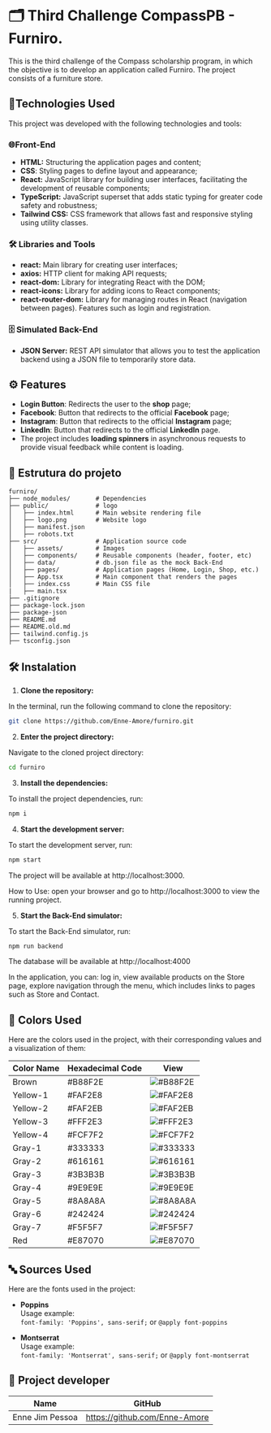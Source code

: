# 🗂️ Third Challenge CompassPB - Furniro.

This is the third challenge of the Compass scholarship program, in which the objective is to develop an application called Furniro. The project consists of a furniture store.


## 🚀Technologies Used
This project was developed with the following technologies and tools:

### 🌐Front-End
* **HTML:** Structuring the application pages and content;
* **CSS**: Styling pages to define layout and appearance;
* **React:** JavaScript library for building user interfaces, facilitating the development of reusable components;
* **TypeScript:** JavaScript superset that adds static typing for greater code safety and robustness;
* **Tailwind CSS:** CSS framework that allows fast and responsive styling using utility classes.


### 🛠️ Libraries and Tools
- **react:** Main library for creating user interfaces;
- **axios:** HTTP client for making API requests;
- **react-dom:** Library for integrating React with the DOM;
- **react-icons:** Library for adding icons to React components;
- **react-router-dom:** Library for managing routes in React (navigation between pages). Features such as login and registration.


### 🗄️ Simulated Back-End
* **JSON Server:** REST API simulator that allows you to test the application backend using a JSON file to temporarily store data.


## ⚙️ Features
- **Login Button**: Redirects the user to the **shop** page;
- **Facebook**: Button that redirects to the official **Facebook** page;
- **Instagram**: Button that redirects to the official **Instagram** page;
- **LinkedIn**: Button that redirects to the official **LinkedIn** page.
- The project includes **loading spinners** in asynchronous requests to provide visual feedback while content is loading.


## 📂 Estrutura do projeto

```plaintext
furniro/
├── node_modules/       # Dependencies
├── public/             # logo
│   ├── index.html      # Main website rendering file
│   ├── logo.png        # Website logo
│   ├── manifest.json      
│   ├── robots.txt  
├── src/                # Application source code
│   ├── assets/         # Images
│   ├── components/     # Reusable components (header, footer, etc)
│   ├── data/           # db.json file as the mock Back-End
│   ├── pages/          # Application pages (Home, Login, Shop, etc.)
│   ├── App.tsx         # Main component that renders the pages
│   ├── index.css       # Main CSS file
|   ├── main.tsx
├── .gitignore
├── package-lock.json
├── package-json
├── README.md
├── README.old.md
├── tailwind.config.js 
├── tsconfig.json
```
## 🛠️ Instalation

1. **Clone the repository:**

In the terminal, run the following command to clone the repository:

```bash
git clone https://github.com/Enne-Amore/furniro.git
```

2. **Enter the project directory:**

Navigate to the cloned project directory:

```bash
cd furniro
```

3. **Install the dependencies:**

To install the project dependencies, run:

```bash
npm i
```

4. **Start the development server:**

To start the development server, run:

```bash
npm start
```

The project will be available at http://localhost:3000.

How to Use: open your browser and go to http://localhost:3000 to view the running project.

5. **Start the Back-End simulator:**

To start the Back-End simulator, run:

```bash
npm run backend
```

The database will be available at http://localhost:4000

In the application, you can: log in, view available products on the Store page, explore navigation through the menu, which includes links to pages such as Store and Contact.

## 🎨 Colors Used

Here are the colors used in the project, with their corresponding values ​​and a visualization of them:

| Color Name      | Hexadecimal Code   | View                                                              |
|-----------------|--------------------|-------------------------------------------------------------------|
| Brown           | #B88F2E            | ![#B88F2E](https://via.placeholder.com/15/B88F2E/B88F2E?text=+)   |
| Yellow-1        | #FAF2E8            | ![#FAF2E8](https://via.placeholder.com/15/FAF2E8/FAF2E8?text=+)   |
| Yellow-2        | #FAF2EB            | ![#FAF2EB](https://via.placeholder.com/15/FAF2EB/FAF2EB?text=+)   |
| Yellow-3        | #FFF2E3            | ![#FFF2E3](https://via.placeholder.com/15/FFF2E3/FFF2E3?text=+)   |
| Yellow-4        | #FCF7F2            | ![#FCF7F2](https://via.placeholder.com/15/FCF7F2/FCF7F2?text=+)   |
| Gray-1          | #333333            | ![#333333](https://via.placeholder.com/15/333333/333333?text=+)   |
| Gray-2          | #616161            | ![#616161](https://via.placeholder.com/15/616161/616161?text=+)   |
| Gray-3          | #3B3B3B            | ![#3B3B3B](https://via.placeholder.com/15/3B3B3B/3B3B3B?text=+)   |
| Gray-4          | #9E9E9E            | ![#9E9E9E](https://via.placeholder.com/15/9E9E9E/9E9E9E?text=+)   |
| Gray-5          | #8A8A8A            | ![#8A8A8A](https://via.placeholder.com/15/8A8A8A/8A8A8A?text=+)   |
| Gray-6          | #242424            | ![#242424](https://via.placeholder.com/15/242424/242424?text=+)   |
| Gray-7          | #F5F5F7            | ![#F5F5F7](https://via.placeholder.com/15/F5F5F7/F5F5F7?text=+)   |
| Red             | #E87070            | ![#E87070](https://via.placeholder.com/15/E87070/E87070?text=+)   |


## 🔤 Sources Used

Here are the fonts used in the project:

- **Poppins**  
  Usage example:  
  `font-family: 'Poppins', sans-serif;` or 
  `@apply font-poppins`

- **Montserrat**  
  Usage example:   
  `font-family: 'Montserrat', sans-serif;` or 
  `@apply font-montserrat`


## 👥 Project developer

| Name                | GitHub                            |
|---------------------|-----------------------------------|
| Enne Jim Pessoa     | https://github.com/Enne-Amore     |

